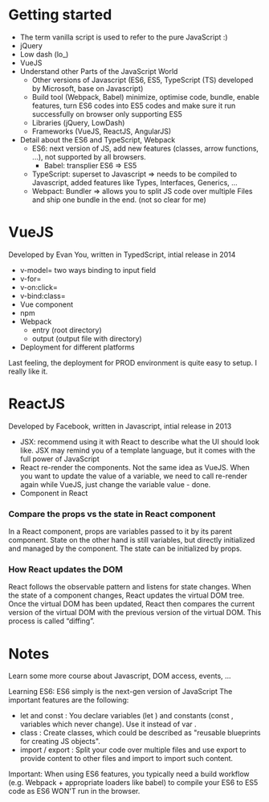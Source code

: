 
# Getting started

- The term vanilla script is used to refer to the pure JavaScript :)
- jQuery
- Low dash (lo_)
- VueJS
- Understand other Parts of the JavaScript World
    - Other versions of Javascript (ES6, ES5, TypeScript (TS) developed by Microsoft, base on Javascript)
    - Build tool (Webpack, Babel) minimize, optimise code, bundle, enable features, turn ES6 codes into ES5 codes and make sure it run successfully on browser only supporting ES5
    - Libraries (jQuery, LowDash)
    - Frameworks (VueJS, ReactJS, AngularJS)
- Detail about the ES6 and TypeScript, Webpack
    - ES6: next version of JS, add new features (classes, arrow functions, ...), not supported by all browsers.
        - Babel: transplier ES6 => ES5
    - TypeScript: superset to Javascript => needs to be compiled to Javascript, added features like Types, Interfaces, Generics, ...
    - Webpact: Bundler => allows you to split JS code over multiple Files and ship one bundle in the end. (not so clear for me)

# VueJS
Developed by Evan You, written in TypedScript, intial release in 2014

- v-model= two ways binding to input field
- v-for=
- v-on:click=
- v-bind:class=
- Vue component
- npm
- Webpack
  - entry (root directory)
  - output (output file with directory)
- Deployment for different platforms

Last feeling, the deployment for PROD environment is quite easy to setup. I really like it.

# ReactJS
Developed by Facebook, written in Javascript, intial release in 2013

- JSX: recommend using it with React to describe what the UI should look like. JSX may remind you of a template language, but it comes with the full power of JavaScript
- React re-render the components. Not the same idea as VueJS. When you want to update the value of a variable, we need to call re-render again while VueJS, just change the variable value - done.
- Component in React

### Compare the props vs the state in React component
In a React component, props are variables passed to it by its parent component. State on the other hand is still variables, but directly initialized and managed by the component. The state can be initialized by props.

### How React updates the DOM
React follows the observable pattern and listens for state changes. When the state of a component changes, React updates the virtual DOM tree. Once the virtual DOM has been updated, React then compares the current version of the virtual DOM with the previous version of the virtual DOM. This process is called “diffing”.


# Notes
Learn some more course about Javascript, DOM access, events, ...

Learning ES6: ES6 simply is the next-gen version of JavaScript
The important features are the following:

- let  and const : You declare variables (let ) and constants (const , variables which never change). Use it instead of var .
- class : Create classes, which could be described as "reusable blueprints for creating JS objects".
- import / export : Split your code over multiple files and use export  to provide content to other files and import  to import such content.

Important: When using ES6 features, you typically need a build workflow (e.g. Webpack + appropriate loaders like babel) to compile your ES6 to ES5 code as ES6 WON'T run in the browser.

